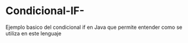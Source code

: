 # Condicional-IF-
Ejemplo basico del condicional if en Java
que permite entender como se utiliza en este lenguaje 
